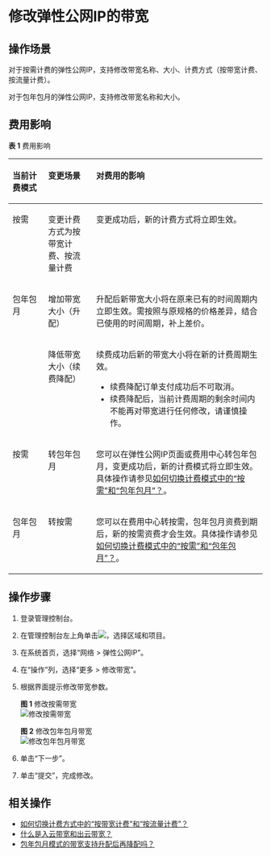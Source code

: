 # 修改弹性公网IP的带宽<a name="zh-cn_topic_0013748743"></a>

## 操作场景<a name="section10773344113312"></a>

对于按需计费的弹性公网IP，支持修改带宽名称、大小、计费方式（按带宽计费、按流量计费）。

对于包年包月的弹性公网IP，支持修改带宽名称和大小。

## 费用影响<a name="section8326112318419"></a>

**表 1**  费用影响

<a name="table117061129519"></a>
<table><thead align="left"><tr id="row2070710212517"><th class="cellrowborder" valign="top" width="14.04%" id="mcps1.2.4.1.1"><p id="p22514331491"><a name="p22514331491"></a><a name="p22514331491"></a>当前计费模式</p>
</th>
<th class="cellrowborder" valign="top" width="18.91%" id="mcps1.2.4.1.2"><p id="p13707142550"><a name="p13707142550"></a><a name="p13707142550"></a>变更场景</p>
</th>
<th class="cellrowborder" valign="top" width="67.05%" id="mcps1.2.4.1.3"><p id="p1170715212514"><a name="p1170715212514"></a><a name="p1170715212514"></a>对费用的影响</p>
</th>
</tr>
</thead>
<tbody><tr id="row137079211510"><td class="cellrowborder" valign="top" width="14.04%" headers="mcps1.2.4.1.1 "><p id="p3251333391"><a name="p3251333391"></a><a name="p3251333391"></a>按需</p>
</td>
<td class="cellrowborder" valign="top" width="18.91%" headers="mcps1.2.4.1.2 "><p id="p117077212514"><a name="p117077212514"></a><a name="p117077212514"></a>变更计费方式为按带宽计费、按流量计费</p>
</td>
<td class="cellrowborder" valign="top" width="67.05%" headers="mcps1.2.4.1.3 "><p id="p12679391175"><a name="p12679391175"></a><a name="p12679391175"></a>变更成功后，新的计费方式将立即生效。</p>
</td>
</tr>
<tr id="row6707727518"><td class="cellrowborder" rowspan="2" valign="top" width="14.04%" headers="mcps1.2.4.1.1 "><p id="p2251833692"><a name="p2251833692"></a><a name="p2251833692"></a>包年包月</p>
</td>
<td class="cellrowborder" valign="top" width="18.91%" headers="mcps1.2.4.1.2 "><p id="p37072027518"><a name="p37072027518"></a><a name="p37072027518"></a>增加带宽大小（升配）</p>
</td>
<td class="cellrowborder" valign="top" width="67.05%" headers="mcps1.2.4.1.3 "><p id="p767918917713"><a name="p767918917713"></a><a name="p767918917713"></a>升配后新带宽大小将在原来已有的时间周期内立即生效。需按照与原规格的价格差异，结合已使用的时间周期，补上差价。</p>
</td>
</tr>
<tr id="row1616328121117"><td class="cellrowborder" valign="top" headers="mcps1.2.4.1.1 "><p id="p661712881111"><a name="p661712881111"></a><a name="p661712881111"></a>降低带宽大小（续费降配）</p>
</td>
<td class="cellrowborder" valign="top" headers="mcps1.2.4.1.2 "><p id="p186171228151117"><a name="p186171228151117"></a><a name="p186171228151117"></a>续费成功后新的带宽大小将在新的计费周期生效。</p>
<a name="ul178551434171416"></a><a name="ul178551434171416"></a><ul id="ul178551434171416"><li>续费降配订单支付成功后不可取消。</li><li>续费降配后，当前计费周期的剩余时间内不能再对带宽进行任何修改，请谨慎操作。</li></ul>
</td>
</tr>
<tr id="row1211891016159"><td class="cellrowborder" valign="top" width="14.04%" headers="mcps1.2.4.1.1 "><p id="p1911811016158"><a name="p1911811016158"></a><a name="p1911811016158"></a>按需</p>
</td>
<td class="cellrowborder" valign="top" width="18.91%" headers="mcps1.2.4.1.2 "><p id="p211817109156"><a name="p211817109156"></a><a name="p211817109156"></a>转包年包月</p>
</td>
<td class="cellrowborder" valign="top" width="67.05%" headers="mcps1.2.4.1.3 "><p id="p6118101031516"><a name="p6118101031516"></a><a name="p6118101031516"></a>您可以在弹性公网IP页面或费用中心转包年包月，变更成功后，新的计费模式将立即生效。具体操作请参见<a href="https://support.huaweicloud.com/eip_faq/faq_common_0002.html" target="_blank" rel="noopener noreferrer">如何切换计费模式中的“按需”和“包年包月”？</a>。</p>
</td>
</tr>
<tr id="row128237518151"><td class="cellrowborder" valign="top" width="14.04%" headers="mcps1.2.4.1.1 "><p id="p682385181517"><a name="p682385181517"></a><a name="p682385181517"></a>包年包月</p>
</td>
<td class="cellrowborder" valign="top" width="18.91%" headers="mcps1.2.4.1.2 "><p id="p28231251191519"><a name="p28231251191519"></a><a name="p28231251191519"></a>转按需</p>
</td>
<td class="cellrowborder" valign="top" width="67.05%" headers="mcps1.2.4.1.3 "><p id="p282325141517"><a name="p282325141517"></a><a name="p282325141517"></a>您可以在费用中心转按需，包年包月资费到期后，新的按需资费才会生效。具体操作请参见<a href="https://support.huaweicloud.com/eip_faq/faq_common_0002.html" target="_blank" rel="noopener noreferrer">如何切换计费模式中的“按需”和“包年包月”？</a>。</p>
</td>
</tr>
</tbody>
</table>

## 操作步骤<a name="section1051492110121"></a>

1.  登录管理控制台。
2.  在管理控制台左上角单击![](figures/icon-region.png)，选择区域和项目。
3.  在系统首页，选择“网络 \> 弹性公网IP”。
4.  在“操作”列，选择“更多 \> 修改带宽”。
5.  根据界面提示修改带宽参数。

    **图 1**  修改按需带宽<a name="fig153971231554"></a>  
    ![](figures/修改按需带宽.png "修改按需带宽")

    **图 2**  修改包年包月带宽<a name="fig11110715155013"></a>  
    ![](figures/修改包年包月带宽.png "修改包年包月带宽")

6.  单击“下一步”。
7.  单击“提交”，完成修改。

## 相关操作<a name="section11286143172713"></a>

-   [如何切换计费方式中的“按带宽计费”和“按流量计费”？](https://support.huaweicloud.com/vpc_faq/vpc_common_0001.html)
-   [什么是入云带宽和出云带宽？](https://support.huaweicloud.com/vpc_faq/faq_bandwidth_0004.html)
-   [包年包月模式的带宽支持升配后再降配吗？](https://support.huaweicloud.com/vpc_faq/faq_bandwidth_0005.html)

